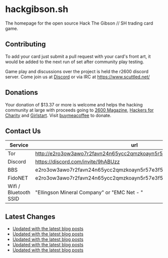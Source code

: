 # hackgibson.sh
The homepage for the open source Hack The Gibson // SH trading card game.


## Contributing

To add your card just submit a pull request with your card's front art, it would be added to the next run of set after community play testing.

Game play and discussions over the project is held the r2600 discord server. Come join us at [Discord](https://discord.com/invite/9hABUzz) or via IRC at https://www.scuttled.net/


## Donations

Your donation of $13.37 or more is welcome and helps the hacking community at large with proceeds going to [2600 Magazine](https://2600.com/), [Hackers for Charity](https://hackersforcharity.org) and [Girlstart](https://girlstart.org).  Visit [buymeacoffee](https://www.buymeacoffee.com/hackgibson.sh) to donate.


## Contact Us

Service | url
-|-
Tor | http://e2ro3ow3awo7r2favn24n65ycc2qmzkoayn5r57e3f56nvjwdcgg32ad.onion
Discord | https://discord.com/invite/9hABUzz
BBS | e2ro3ow3awo7r2favn24n65ycc2qmzkoayn5r57e3f56nvjwdcgg32ad.onion:23
FidoNET | e2ro3ow3awo7r2favn24n65ycc2qmzkoayn5r57e3f56nvjwdcgg32ad.onion:24554
Wifi / Bluetooth SSID | "Ellingson Mineral Company" or "EMC Net - <fidonet address>"

## Latest Changes
<!-- BLOG-POST-LIST:START -->
- [Updated with the latest blog posts](https://github.com/DFW2600/hackgibson.sh/commit/4072e9c583a24c1e0ae7208eb4d6dc0fb2963640)
- [Updated with the latest blog posts](https://github.com/DFW2600/hackgibson.sh/commit/86cc3aee7b6c5cd17c0963cb476141bbabcd09ce)
- [Updated with the latest blog posts](https://github.com/DFW2600/hackgibson.sh/commit/d406d2ba3dabd668965c37e6fd53c458263c18f6)
- [Updated with the latest blog posts](https://github.com/DFW2600/hackgibson.sh/commit/119dda6e78eec0577ea03a7caae281d113780ac4)
- [Updated with the latest blog posts](https://github.com/DFW2600/hackgibson.sh/commit/951a5a9d87a1f0b0ab184bee63bf4738d975e277)
<!-- BLOG-POST-LIST:END -->
